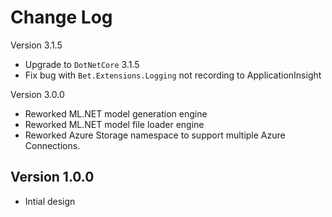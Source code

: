 
Change Log
===============================================================================

Version 3.1.5

- Upgrade to `DotNetCore` 3.1.5
- Fix bug with `Bet.Extensions.Logging` not recording to ApplicationInsight

Version 3.0.0

- Reworked ML.NET model generation engine
- Reworked ML.NET model file loader engine
- Reworked Azure Storage namespace to support multiple Azure Connections.

Version 1.0.0
----------------------------
 * Intial design

